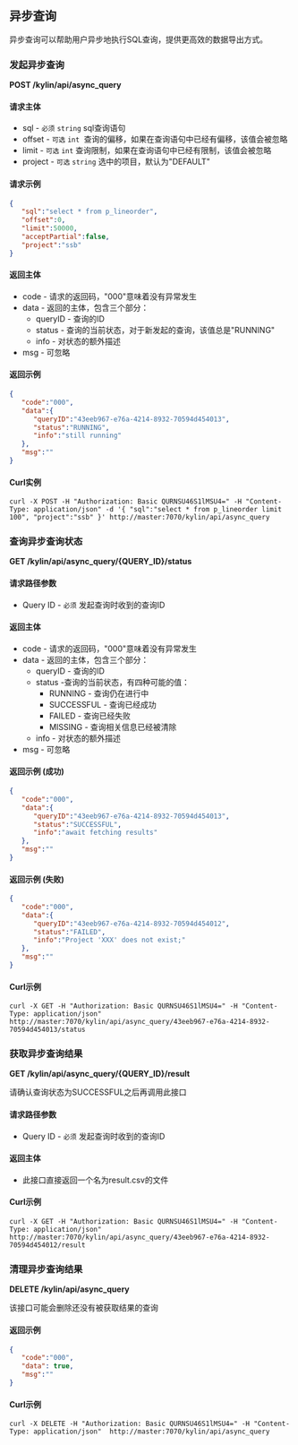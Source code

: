 ## 异步查询

异步查询可以帮助用户异步地执行SQL查询，提供更高效的数据导出方式。

### 发起异步查询

**POST /kylin/api/async_query**

#### 请求主体

- sql - ```必须``` ```string``` sql查询语句
- offset - ```可选``` ```int```  查询的偏移，如果在查询语句中已经有偏移，该值会被忽略
- limit - ```可选``` ```int``` 查询限制，如果在查询语句中已经有限制，该值会被忽略
- project - ```可选``` ```string``` 选中的项目，默认为"DEFAULT"

#### 请求示例

```json
{  
   "sql":"select * from p_lineorder",
   "offset":0,
   "limit":50000,
   "acceptPartial":false,
   "project":"ssb"
}
```

#### 返回主体

- code - 请求的返回码，"000"意味着没有异常发生
- data - 返回的主体，包含三个部分：
  - queryID - 查询的ID
  - status - 查询的当前状态，对于新发起的查询，该值总是"RUNNING"
  - info - 对状态的额外描述
- msg - 可忽略

#### 返回示例

```json
{  
   "code":"000",
   "data":{  
      "queryID":"43eeb967-e76a-4214-8932-70594d454013",
      "status":"RUNNING",
      "info":"still running"
   },
   "msg":""
}
```

#### Curl实例

```
curl -X POST -H "Authorization: Basic QURNSU46S1lMSU4=" -H "Content-Type: application/json" -d '{ "sql":"select * from p_lineorder limit 100", "project":"ssb" }' http://master:7070/kylin/api/async_query
```

### 查询异步查询状态

**GET /kylin/api/async_query/{QUERY_ID}/status**

#### 请求路径参数

- Query ID - `必须` 发起查询时收到的查询ID

#### 返回主体

- code - 请求的返回码，"000"意味着没有异常发生
- data - 返回的主体，包含三个部分：
  - queryID - 查询的ID
  - status -查询的当前状态，有四种可能的值：
    - RUNNING - 查询仍在进行中
    - SUCCESSFUL - 查询已经成功
    - FAILED - 查询已经失败
    - MISSING - 查询相关信息已经被清除
  - info - 对状态的额外描述
- msg - 可忽略

#### 返回示例 (成功)

```json
{  
   "code":"000",
   "data":{  
      "queryID":"43eeb967-e76a-4214-8932-70594d454013",
      "status":"SUCCESSFUL",
      "info":"await fetching results"
   },
   "msg":""
}
```

#### 返回示例 (失败)

```json
{  
   "code":"000",
   "data":{  
      "queryID":"43eeb967-e76a-4214-8932-70594d454012",
      "status":"FAILED",
      "info":"Project 'XXX' does not exist;"
   },
   "msg":""
}
```

#### Curl示例

```
curl -X GET -H "Authorization: Basic QURNSU46S1lMSU4=" -H "Content-Type: application/json"  http://master:7070/kylin/api/async_query/43eeb967-e76a-4214-8932-70594d454013/status 
```



### 获取异步查询结果

**GET /kylin/api/async_query/{QUERY_ID}/result**

请确认查询状态为SUCCESSFUL之后再调用此接口

#### 请求路径参数

- Query ID - `必须` 发起查询时收到的查询ID

#### 返回主体

- 此接口直接返回一个名为result.csv的文件

#### Curl示例

```
curl -X GET -H "Authorization: Basic QURNSU46S1lMSU4=" -H "Content-Type: application/json"  http://master:7070/kylin/api/async_query/43eeb967-e76a-4214-8932-70594d454012/result 
```



### 清理异步查询结果

**DELETE /kylin/api/async_query**

该接口可能会删除还没有被获取结果的查询

#### 返回示例

```json
{  
   "code":"000",
   "data": true,
   "msg":""
}
```

#### Curl示例

```
curl -X DELETE -H "Authorization: Basic QURNSU46S1lMSU4=" -H "Content-Type: application/json"  http://master:7070/kylin/api/async_query
```

